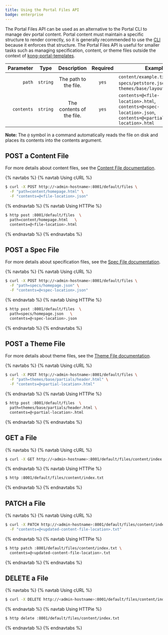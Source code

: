 ```yaml
---
title: Using the Portal Files API
badge: enterprise
---
```


The Portal Files API can be used as an alternative to the Portal CLI to manage
dev portal content. Portal content must maintain a specific structure to render
correctly, so it is generally recommended to use the
[CLI](/gateway/{{page.kong_version}}/developer-portal/helpers/cli/)
because it enforces that structure. The Portal Files API is useful for smaller
tasks such as managing specification, content, or theme files outside the context of
[kong-portal-templates](https://github.com/kong/kong-portal-templates).


Parameter                       | Type   | Description                | Required | Examples
-------------------------------:|:------:|:--------------------------:|:--------:|---------------
`path`                          | `string` | The path to the file.      | `yes`    | `content/example.txt`, `specs/petstore.json`, `themes/base/layouts/index.html`
`contents`                      | `string` | The contents of the file.  | `yes`    | `contents=@<file-location>.html`, `contents=@<spec-location>.json`, `contents=@<partial-location>.html`

**Note:** The `@` symbol in a command automatically reads the file on disk and places
its contents into the contents argument.

## POST a Content File

For more details about content files, see the
[Content File documentation](/gateway/{{page.kong_version}}/developer-portal/structure-and-file-types#content-files).

{% navtabs %}
{% navtab Using cURL %}

```bash
$ curl -X POST http://<admin-hostname>:8001/default/files \
  -F "path=content/homepage.html" \
  -F "contents=@<file-location>.json"
```

{% endnavtab %}
{% navtab Using HTTPie %}

```bash
$ http post :8001/default/files  \
  path=content/homepage.html   \
  contents=@<file-location>.html
```

{% endnavtab %}
{% endnavtabs %}


## POST a Spec File

For more details about specification files, see the
[Spec File documentation](/gateway/{{page.kong_version}}/developer-portal/structure-and-file-types#spec-files).

{% navtabs %}
{% navtab Using cURL %}

```bash
$ curl -X POST http://<admin-hostname>:8001/default/files \
  -F "path=specs/homepage.json" \
  -F "contents=@<spec-location>.json"
```

{% endnavtab %}
{% navtab Using HTTPie %}

```bash
$ http post :8001/default/files  \
  path=specs/homepage.json   \
  contents=@<spec-location>.json
```

{% endnavtab %}
{% endnavtabs %}


## POST a Theme File

For more details about theme files, see the
[Theme File documentation](/gateway/{{page.kong_version}}/developer-portal/structure-and-file-types#theme-files).

{% navtabs %}
{% navtab Using cURL %}

```bash
$ curl -X POST http://<admin-hostname>:8001/default/files \
  -F "path=themes/base/partials/header.html" \
  -F "contents=@<partial-location>.html"
```

{% endnavtab %}
{% navtab Using HTTPie %}

```bash
$ http post :8001/default/files  \
  path=themes/base/partials/header.html \
  contents=@<partial-location>.html
```

{% endnavtab %}
{% endnavtabs %}

## GET a File

{% navtabs %}
{% navtab Using cURL %}

```bash
$ curl -X GET http://<admin-hostname>:8001/default/files/content/index.txt
```

{% endnavtab %}
{% navtab Using HTTPie %}

```bash
$ http :8001/default/files/content/index.txt
```

{% endnavtab %}
{% endnavtabs %}

## PATCH a File

{% navtabs %}
{% navtab Using cURL %}

```bash
$ curl -X PATCH http://<admin-hostname>:8001/default/files/content/index.txt \
  -F "contents=@<updated-content-file-location>.txt"
```

{% endnavtab %}
{% navtab Using HTTPie %}

```bash
$ http patch :8001/default/files/content/index.txt \
  contents=@<updated-content-file-location>.txt
```

{% endnavtab %}
{% endnavtabs %}

## DELETE a File

{% navtabs %}
{% navtab Using cURL %}

```bash
$ curl -X DELETE http://<admin-hostname>:8001/default/files/content/index.txt
```

{% endnavtab %}
{% navtab Using HTTPie %}

```bash
$ http delete :8001/default/files/content/index.txt
```
{% endnavtab %}
{% endnavtabs %}

